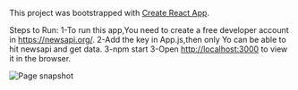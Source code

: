 This project was bootstrapped with [Create React App](https://github.com/facebook/create-react-app).

Steps to Run:
1-To run this app,You need to create a free developer account in https://newsapi.org/.
2-Add the key in App.js,then only Yo can be able to hit newsapi and get data.
3-npm start
3-Open [http://localhost:3000](http://localhost:3000) to view it in the browser.

![](/tajanews/src/Tajanews.png?raw=true "Page snapshot")
